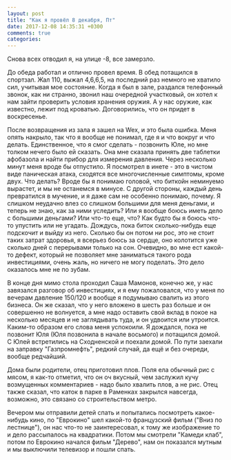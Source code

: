 ```yaml
---
layout: post
title: "Как я провёл 8 декабря, Пт"
date: 2017-12-08 14:35:31 +0300
comments: true
categories: 
---
```

Снова всех отводил я, на улице -8, все замерзло.

До обеда работал и отлично провел время. В обед потащился в спортзал. Жал 110, выжал 4,6,6,5, на последний раз немного не хватило сил, учитывая мое состояние. Когда я был в зале, раздался телефонный звонок, как ни странно, звонил наш очередной участковый, он хотел к нам зайти проверить условия хранения оружия. А у нас оружие, как известно, лежит под кроватью. Договорились, что он придет в воскресенье.

После возвращения из зала я зашел на Wex, и это была ошибка.  Меня опять накрыло, так что я вообще не понимал, где я и что вокруг и что делать. Единственное, что я смог сделать - позвонить Юле, но мне толком нечего было ей сказать. Она мне сказала принять две таблетки афобазола и найти прибор для измерения давления. Через несколько минут меня вроде бы отпустило. Я посмотрел в инете - это в чистом виде паническая атака, сходятся все многочисленные симптомы, кроме двух. Что делать? Вроде бы я понимаю головой, что биткойн неминуемо вырастет, и мы не останемся в минусе. С другой стороны, каждый день превратился в мучение, и я даже сам не особенно понимаю, почему. Я слишком неудачно влез со слишком большими для меня деньгами, и теперь не знаю, как за ними уследить? Или я вообще боюсь иметь дело с большими деньгами? Или что-то еще, что? Как будто бы я боюсь что-то упустить или не угадать. Дождусь, пока биток сколько-нибудь еще подскочит и выйду из него. Сколько бы он потом ни рос, это не стоит таких затрат здоровья, я всерьез боюсь за сердце, оно колотится уже сколько дней с перерывами только на сон. Очевидно, во мне ест какой-то дефект, который не позволяет мне заниматься такого рода инвестициями, очень жаль, но ничего не могу поделать. Это дело оказалось мне не по зубам.

В конце дня мимо стола проходил Саша Мамонов, конечно же, у нас завязался разговор об инвестициях, и я ему пожаловался, что у меня по вечерам давление 150/120 и вообще я подумываю свалить из этого бизнеса. Он же сказал, что у него вложено в шесть раз больше и он совершенно не волнуется, а мне надо оставить свой вклад в покое на несколько месяцев и не заглядывать туда, и он удвоится или утроится. Каким-то образом его слова меня успокоили. Я дождался, пока не позвонит Юля (Юля позвонила в начале восьмого) и потащился домой. С Юлей встретились на Сходненской и поехали домой. По пути заехали на заправку "Газпромнефть", редкий случай, да ещё и без очереди, вообще редчайший.

Дома были родители, отец приготовил плов. Поля ела обычный рис с мясом, я как-то отметил, что он оч вкусный, чем заслужил кучу возмущенных комментариев - надо было хвалить плов, а не рис. Отец также сказал, что каток в парке в Раменках закрылся навсегда, возможно, это связано со строительством метро.

Вечером мы отправили детей спать и попытались посмотреть какое-нибудь кино, по "Еврокино" шел какой-то французский фильм ("Вниз по лестнице"), он нас что-то не заинтересовал, к тому же изображение то и дело рассыпалось на квадратики. Потом мы смотрели "Камеди клаб", потом по Еврокино начался фильм "Дерево", нам он показался мутным и мы выключили телевизор и пошли спать.
